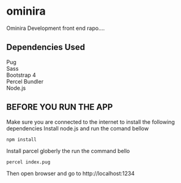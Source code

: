 # ominira
Ominira Development front end rapo.... 

## Dependencies Used 

Pug  
Sass  
Bootstrap 4  
Percel Bundler  
Node.js


## BEFORE YOU RUN THE APP

Make sure you are connected to the internet to install the following dependencies 
Install node.js and run the comand bellow

    npm install
    
Install parcel globerly the run the command bello

    percel index.pug
    
Then open browser and go to http://localhost:1234
